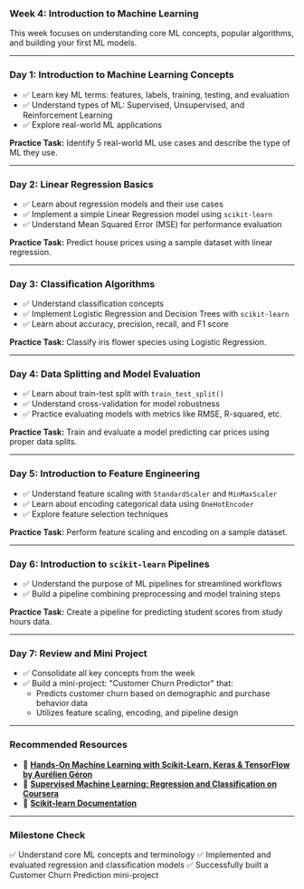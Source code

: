 ### **Week 4: Introduction to Machine Learning**

This week focuses on understanding core ML concepts, popular algorithms, and building your first ML models.

* * *

### **Day 1: Introduction to Machine Learning Concepts**

- ✅ Learn key ML terms: features, labels, training, testing, and evaluation
- ✅ Understand types of ML: Supervised, Unsupervised, and Reinforcement Learning
- ✅ Explore real-world ML applications

**Practice Task:** Identify 5 real-world ML use cases and describe the type of ML they use.

* * *

### **Day 2: Linear Regression Basics**

- ✅ Learn about regression models and their use cases
- ✅ Implement a simple Linear Regression model using `scikit-learn`
- ✅ Understand Mean Squared Error (MSE) for performance evaluation

**Practice Task:** Predict house prices using a sample dataset with linear regression.

* * *

### **Day 3: Classification Algorithms**

- ✅ Understand classification concepts
- ✅ Implement Logistic Regression and Decision Trees with `scikit-learn`
- ✅ Learn about accuracy, precision, recall, and F1 score

**Practice Task:** Classify iris flower species using Logistic Regression.

* * *

### **Day 4: Data Splitting and Model Evaluation**

- ✅ Learn about train-test split with `train_test_split()`
- ✅ Understand cross-validation for model robustness
- ✅ Practice evaluating models with metrics like RMSE, R-squared, etc.

**Practice Task:** Train and evaluate a model predicting car prices using proper data splits.

* * *

### **Day 5: Introduction to Feature Engineering**

- ✅ Understand feature scaling with `StandardScaler` and `MinMaxScaler`
- ✅ Learn about encoding categorical data using `OneHotEncoder`
- ✅ Explore feature selection techniques

**Practice Task:** Perform feature scaling and encoding on a sample dataset.

* * *

### **Day 6: Introduction to `scikit-learn` Pipelines**

- ✅ Understand the purpose of ML pipelines for streamlined workflows
- ✅ Build a pipeline combining preprocessing and model training steps

**Practice Task:** Create a pipeline for predicting student scores from study hours data.

* * *

### **Day 7: Review and Mini Project**

- ✅ Consolidate all key concepts from the week
- ✅ Build a mini-project: "Customer Churn Predictor" that:
    - Predicts customer churn based on demographic and purchase behavior data
    - Utilizes feature scaling, encoding, and pipeline design

* * *

### **Recommended Resources**

- 📘 [**Hands-On Machine Learning with Scikit-Learn, Keras & TensorFlow by Aurélien Géron**](https://www.oreilly.com/library/view/hands-on-machine-learning/9781492032632/)
- 📘 [**Supervised Machine Learning: Regression and Classification on Coursera**](https://www.coursera.org/learn/machine-learning)
- 📘 [**Scikit-learn Documentation**](https://scikit-learn.org/stable/)

* * *

### **Milestone Check**

✅ Understand core ML concepts and terminology ✅ Implemented and evaluated regression and classification models ✅ Successfully built a Customer Churn Prediction mini-project